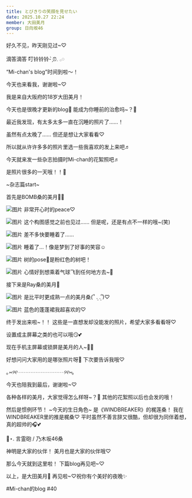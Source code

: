 ```yaml
---
title: とびきりの笑顔を見せたい
date: 2025.10.27 22:24
member: 大田美月
group: 日向坂46
---
```


好久不见，昨天刚见过~♡



滴答滴答
叮铃铃铃- ̗̀⏰𓈒 𓂂𓏸



“Mi-chan's blog”时间到啦～！

今天也来看我，谢谢啦~♡



我是来自大阪府的18岁大田美月！



今天也是很晚才更新的blog🌙
能成为你睡前的治愈吗~？💭



最近我发现，有太多太多一直在沉睡的照片了……！



虽然有点太晚了……
但还是想让大家看看♡



所以就从许许多多的照片里选一些我喜欢的发上来吧♬



今天就来发一些杂志拍摄时Mi-chan的花絮照吧♬



是照片很多的一天哦！！📸



~杂志篇start~



首先是BOMB桑的美月🎀💕


![图片](https://cdn.hinatazaka46.com/files/14/diary/official/member/moblog/202510/mobXCEsrx.jpg)
非常开心时的peace♡

![图片](https://cdn.hinatazaka46.com/files/14/diary/official/member/moblog/202510/mobBF7fqh.jpg)
这个构图感觉之前也见过……
但是呢，还是有点不一样的哦~(笑)

![图片](https://cdn.hinatazaka46.com/files/14/diary/official/member/moblog/202510/mobMlMXtA.jpg)
差不多快要睡着了……


![图片](https://cdn.hinatazaka46.com/files/14/diary/official/member/moblog/202510/mobKRRZHE.jpg)
睡着了…！像是梦到了好事的笑容☺︎︎︎︎


![图片](https://cdn.hinatazaka46.com/files/14/diary/official/member/moblog/202510/mobV2AgRs.jpg)
树的pose🌳是粉红色的树吧！


![图片](https://cdn.hinatazaka46.com/files/14/diary/official/member/moblog/202510/mobPntY7P.jpg)
心情好到想乘着气球飞到任何地方去~🎈




接下来是Ray桑的美月‎🤍


![图片](https://cdn.hinatazaka46.com/files/14/diary/official/member/moblog/202510/mob45vKx3.jpg)
是比平时更成熟一点的美月桑(՞ ܸ. .ܸ՞)♡

![图片](https://cdn.hinatazaka46.com/files/14/diary/official/member/moblog/202510/mobrxbPRN.jpg)
蓝色的蓬蓬裙我超喜欢的♡




终于发出来啦~！！
这些是一直想发却没能发的照片，希望大家多看看呀♡



设置成主屏幕之类的也可以哦😏💕



现在手机主屏幕或锁屏是美月的人~🙌🏻



好想问问大家用的是哪张照片呀💭
下次要告诉我哦♡



｡*⑅୨୧┈┈┈┈┈┈┈┈┈୨୧⑅*｡



今天也陪我到最后，谢谢啦~♡



各种各样的美月，大家觉得怎么样呀~？💭
其他的花絮照以后也会发的哦！



然后是惯例环节！
~今天的生日角色~
是《WINDBREAKER》的梶莲桑！
我在WINDBREAKER里的推是梶桑♡
平时虽然不善言辞又很酷，但却很为同伴着想，真的超帅的🎧💕




📼⋆. 言霊砲 / 乃木坂46桑

神明是大家的伙伴！
美月也是大家的伙伴哦♡




那么今天就到这里啦！
下篇blog再见吧~♡




以上，是大田美月🍓
再见啦~♡祝你有个美好的夜晚✨️




#Mi-chan的blog
#40